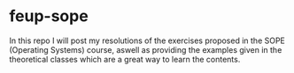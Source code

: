 # feup-sope

In this repo I will post my resolutions of the exercises proposed in the SOPE (Operating Systems) course, aswell as providing the examples given in the theoretical classes which are a great way to learn the contents.
